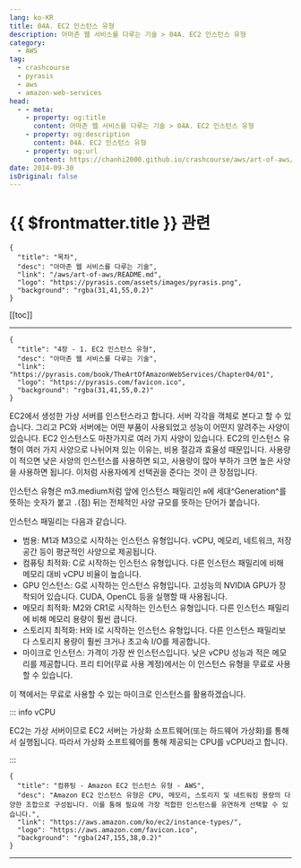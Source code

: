 ```yaml
---
lang: ko-KR
title: 04A. EC2 인스턴스 유형
description: 아마존 웹 서비스를 다루는 기술 > 04A. EC2 인스턴스 유형
category:
  - AWS
tag: 
  - crashcourse
  - pyrasis
  - aws 
  - amazon-web-services
head:
  - - meta:
    - property: og:title
      content: 아마존 웹 서비스를 다루는 기술 > 04A. EC2 인스턴스 유형
    - property: og:description
      content: 04A. EC2 인스턴스 유형
    - property: og:url
      content: https://chanhi2000.github.io/crashcourse/aws/art-of-aws/04A.html
date: 2014-09-30
isOriginal: false
---
```


# {{ $frontmatter.title }} 관련

```component VPCard
{
  "title": "목차",
  "desc": "아마존 웹 서비스를 다루는 기술",
  "link": "/aws/art-of-aws/README.md",
  "logo": "https://pyrasis.com/assets/images/pyrasis.png",
  "background": "rgba(31,41,55,0.2)"
}
```

[[toc]]

---

```component VPCard
{
  "title": "4장 - 1. EC2 인스턴스 유형",
  "desc": "아마존 웹 서비스를 다루는 기술",
  "link": "https://pyrasis.com/book/TheArtOfAmazonWebServices/Chapter04/01",
  "logo": "https://pyrasis.com/favicon.ico",
  "background": "rgba(31,41,55,0.2)"
}
```

EC2에서 생성한 가상 서버를 인스턴스라고 합니다. 서버 각각을 객체로 본다고 할 수 있습니다. 그리고 PC와 서버에는 어떤 부품이 사용되었고 성능이 어떤지 알려주는 사양이 있습니다. EC2 인스턴스도 마찬가지로 여러 가지 사양이 있습니다. EC2의 인스턴스 유형이 여러 가지 사양으로 나뉘어져 있는 이유는, 비용 절감과 효율성 때문입니다. 사용량이 적으면 낮은 사양의 인스턴스를 사용하면 되고, 사용량이 많아 부하가 크면 높은 사양을 사용하면 됩니다. 이처럼 사용자에게 선택권을 준다는 것이 큰 장점입니다.

인스턴스 유형은 m3.medium처럼 앞에 인스턴스 패밀리인 `m`에 세대^Generation^를 뜻하는 숫자가 붙고 `.`(점) 뒤는 전체적인 사양 규모를 뜻하는 단어가 붙습니다.

인스턴스 패밀리는 다음과 같습니다.

- 범용: M1과 M3으로 시작하는 인스턴스 유형입니다. vCPU, 메모리, 네트워크, 저장 공간 등이 평균적인 사양으로 제공됩니다.
- 컴퓨팅 최적화: C로 시작하는 인스턴스 유형입니다. 다른 인스턴스 패밀리에 비해 메모리 대비 vCPU 비율이 높습니다.
- GPU 인스턴스: G로 시작하는 인스턴스 유형입니다. 고성능의 NVIDIA GPU가 장착되어 있습니다. CUDA, OpenCL 등을 실행할 때 사용됩니다.
- 메모리 최적화: M2와 CR1로 시작하는 인스턴스 유형입니다. 다른 인스턴스 패밀리에 비해 메모리 용량이 훨씬 큽니다.
- 스토리지 최적화: H와 I로 시작하는 인스턴스 유형입니다. 다른 인스턴스 패밀리보다 스토리지 용량이 훨씬 크거나 초고속 I/O를 제공합니다.
- 마이크로 인스턴스: 가격이 가장 싼 인스턴스입니다. 낮은 vCPU 성능과 적은 메모리를 제공합니다. 프리 티어(무료 사용 계정)에서는 이 인스턴스 유형을 무료로 사용할 수 있습니다.

이 책에서는 무료로 사용할 수 있는 마이크로 인스턴스를 활용하겠습니다.

::: info vCPU

EC2는 가상 서버이므로 EC2 서버는 가상화 소프트웨어(또는 하드웨어 가상화)를 통해서 실행됩니다. 따라서 가상화 소프트웨어를 통해 제공되는 CPU를 vCPU라고 합니다.

:::

```component VPCard
{
  "title": "컴퓨팅 - Amazon EC2 인스턴스 유형 - AWS",
  "desc": "Amazon EC2 인스턴스 유형은 CPU, 메모리, 스토리지 및 네트워킹 용량의 다양한 조합으로 구성됩니다. 이를 통해 필요에 가장 적합한 인스턴스를 유연하게 선택할 수 있습니다.",
  "link": "https://aws.amazon.com/ko/ec2/instance-types/",
  "logo": "https://aws.amazon.com/favicon.ico",
  "background": "rgba(247,155,38,0.2)"
}
```

---

<TagLinks />